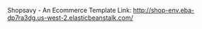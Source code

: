 Shopsavy - An Ecommerce Template
Link: http://shop-env.eba-dp7ra3dg.us-west-2.elasticbeanstalk.com/
